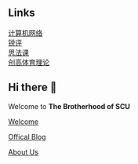 ## Links
[计算机网络](https://the-brotherhood-of-scu.github.io/network_docs/)   
[锐评](https://the-brotherhood-of-scu.github.io/herui_saying/)    
[思法课](https://the-brotherhood-of-scu.github.io/Morality-Review-Material/)    
[创高体育理论](https://the-brotherhood-of-scu.github.io/AnswerForPE_Web/)    
## Hi there 👋

Welcome to **The Brotherhood of SCU**

[Welcome](https://the-brotherhood-of-scu.github.io/2023/12/22/hello-world/)

[Offical Blog](https://the-brotherhood-of-scu.github.io/)

[About Us](https://the-brotherhood-of-scu.github.io/about/) 


<!--

**Here are some ideas to get you started:**

🙋‍♀️ A short introduction - what is your organization all about?
🌈 Contribution guidelines - how can the community get involved?
👩‍💻 Useful resources - where can the community find your docs? Is there anything else the community should know?
🍿 Fun facts - what does your team eat for breakfast?
🧙 Remember, you can do mighty things with the power of [Markdown](https://docs.github.com/github/writing-on-github/getting-started-with-writing-and-formatting-on-github/basic-writing-and-formatting-syntax)
-->

